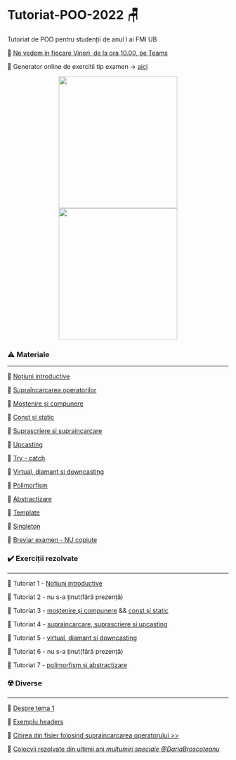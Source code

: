 # Tutoriat-POO-2022 :chair:
Tutoriat de POO pentru studenții de anul I ai FMI UB 


:triangular_flag_on_post: [Ne vedem in fiecare Vineri, de la ora 10.00, pe Teams](https://teams.microsoft.com/l/channel/19%3a22Ok1VmJIxmzNeqzA64FfRKxWmWkKUnGh7NVZjTIPy81%40thread.tacv2/General?groupId=dabce7fe-8583-42af-b340-da55293f8769&tenantId=08a1a72f-fecd-4dae-8cec-471a2fb7c2f1)

:triangular_flag_on_post: Generator online de exercitii tip examen -> [aici](https://problemeoop.herokuapp.com/?fbclid=IwAR3MFg2C2s-IIIOJaWW3KbV9uHIQ6BmhFx-k7OS1mCYnSpYdG9Zto7Tld-w)

<p align="center">
<img src="https://user-images.githubusercontent.com/61749814/155836441-58878439-f0f7-4e06-958f-e77d265a3e80.jpg" width="270" height="300" />
<img src="https://user-images.githubusercontent.com/61749814/167103217-8cfb05eb-c8bd-4edc-90db-6ae2a1fb50d7.png" width="270" height="300" />
</p>

### :warning: Materiale

<hr />

:large_orange_diamond: [Noțiuni introductive](https://github.com/DimaOanaTeodora/Tutoriat-POO-2022/blob/main/Teorie/Notiuni%20introductiive.pdf)

:large_orange_diamond: [Supraîncarcarea operatorilor](https://github.com/DimaOanaTeodora/Tutoriat-POO-2022/blob/main/Teorie/Supraincarcarea%20operatorilor.pdf)

:large_orange_diamond: [Moștenire și compunere](https://github.com/DimaOanaTeodora/Tutoriat-POO-2022/blob/main/Teorie/Mostenire%20si%20compunere.pdf)

:large_orange_diamond: [Const și static](https://github.com/DimaOanaTeodora/Tutoriat-POO-2022/blob/main/Teorie/Const%20si%20static.pdf)

:large_orange_diamond: [Suprascriere si supraincarcare](https://github.com/DimaOanaTeodora/Tutoriat-POO-2022/blob/main/Teorie/Suprascriere%20si%20supraincarcare.pdf)

:large_orange_diamond: [Upcasting](https://github.com/DimaOanaTeodora/Tutoriat-POO-2022/blob/main/Teorie/Upcasting.pdf)

:large_orange_diamond: [Try - catch](https://github.com/DimaOanaTeodora/Tutoriat-POO-2022/blob/main/Teorie/Try-catch.pdf)

:large_orange_diamond: [Virtual, diamant si downcasting](https://github.com/DimaOanaTeodora/Tutoriat-POO-2022/blob/main/Teorie/Virtual%2C%20diamant%20si%20downcasting.pdf)

:large_orange_diamond: [Polimorfism](https://github.com/DimaOanaTeodora/Tutoriat-POO-2022/blob/main/Teorie/Polimorfism.pdf)

:large_orange_diamond: [Abstractizare](https://github.com/DimaOanaTeodora/Tutoriat-POO-2022/blob/main/Teorie/Abstractizare.pdf)

:large_orange_diamond: [Template](https://github.com/DimaOanaTeodora/Tutoriat-POO-2022/blob/main/Teorie/Template.pdf)

:large_orange_diamond: [Singleton](https://github.com/DimaOanaTeodora/Tutoriat-POO-2022/blob/main/Teorie/Singleton.pdf)

:large_orange_diamond: [Breviar examen - NU copiute](https://github.com/DimaOanaTeodora/Tutoriat-POO-2022/blob/main/Teorie/Cheat%20sheet.pdf)

### :heavy_check_mark: Exerciții rezolvate

<hr />

:large_blue_diamond: Tutoriat 1 - [Noțiuni introductive](https://github.com/DimaOanaTeodora/Tutoriat-POO-2022/blob/main/Exercitii/T1.md)

:large_blue_diamond: Tutoriat 2 - nu s-a ținut(fără prezență)

:large_blue_diamond: Tutoriat 3 - [moștenire și compunere](https://github.com/DimaOanaTeodora/Tutoriat-POO-2022/blob/main/Exercitii/T3%201.md) && [const și static](https://github.com/DimaOanaTeodora/Tutoriat-POO-2022/blob/main/Exercitii/T3%202.md)

:large_blue_diamond: Tutoriat 4 - [supraincarcare, suprascriere si upcasting](https://github.com/DimaOanaTeodora/Tutoriat-POO-2022/blob/main/Exercitii/T4.md) 

:large_blue_diamond: Tutoriat 5 - [virtual, diamant si downcasting](https://github.com/DimaOanaTeodora/Tutoriat-POO-2022/blob/main/Exercitii/T5.md)

:large_blue_diamond: Tutoriat 6 - nu s-a ținut(fără prezență)

:large_blue_diamond: Tutoriat 7 - [polimorfism și abstractizare](https://github.com/DimaOanaTeodora/Tutoriat-POO-2022/blob/main/Exercitii/T7.md)

### :radioactive: Diverse

<hr />

:diamond_shape_with_a_dot_inside:	[Despre tema 1](https://github.com/DimaOanaTeodora/Tutoriat-POO-2022/blob/main/Exercitii/Tips%26tricks%20tema%201.md)

:diamond_shape_with_a_dot_inside:	[Exemplu headers](https://github.com/DimaOanaTeodora/Tutoriat-POO-2022/tree/main/Exemple/Headers)

:diamond_shape_with_a_dot_inside: [Citirea din fisier folosind supraincarcarea operatorului >>](https://github.com/DimaOanaTeodora/Tutoriat-POO-2022/blob/main/Exemple/ReadFromFile.md)

:diamond_shape_with_a_dot_inside: [Colocvii rezolvate din ultimii ani *multumiri speciale @DariaBroscoteanu*](https://github.com/dariabroscoteanu/OOP/tree/main/Lab%20Exams)
